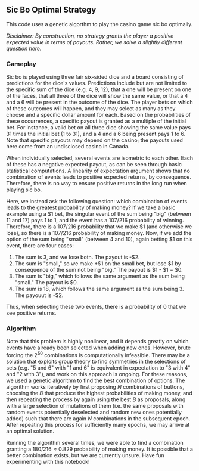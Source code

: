 ## Sic Bo Optimal Strategy
This code uses a genetic algorthm to play the casino game sic bo optimally.

_Disclaimer: By construction, no strategy grants the player a positive expected value in terms of payouts. Rather, we solve a slightly different question here._

### Gameplay
Sic bo is played using three fair six-sided dice and a board consisting of predictions for the dice's values. Predictions include but are not limited to the specific sum of the dice (e.g. 4, 9, 12), that a one will be present on one of the faces, that all three of the dice will show the same value, or that a 4 and a 6 will be present in the outcome of the dice. The player bets on which of these outcomes will happen, and they may select as many as they choose and a specific dollar amount for each. Based on the probabilities of these occurrences, a specific payout is granted as a multiple of the initial bet. For instance, a valid bet on all three dice showing the same value pays 31 times the initial bet (1 to 31), and a 4 and a 6 being present pays 1 to 6. Note that specific payouts may depend on the casino; the payouts used here come from an undisclosed casino in Canada. 

When individually selected, several events are isometric to each other. Each of these has a negative expected payout, as can be seen through basic statistical computations. A linearity of expectation argument shows that no combination of events leads to positive expected returns, by consequence. Therefore, there is no way to ensure positive returns in the long run when playing sic bo. 

Here, we instead ask the following question: which combination of events leads to the greatest probability of making money? If we take a basic example using a $1 bet, the singular event of the sum being "big" (between 11 and 17) pays 1 to 1, and the event has a $107/216$ probability of winning. Therefore, there is a $107/216$ probability that we make $1 (and otherwise we lose), so there is a $107/216$ probability of making money. Now, if we add the option of the sum being "small" (between 4 and 10), again betting $1 on this event, there are four cases:

1. The sum is 3, and we lose both. The payout is -$2.
2. The sum is "small," so we make +$1 on the small bet, but lose $1 by consequence of the sum not being "big." The payout is $1 - $1 = $0.
3. The sum is "big," which follows the same argument as the sum being "small." The payout is $0.
4. The sum is 18, which follows the same argument as the sum being 3. The payouut is -$2.

Thus, when selecting these two events, there is a probability of 0 that we see positive returns.

### Algorithm
Note that this problem is highly nonlinear, and it depends greatly on which events have already been selected when adding new ones. However, brute forcing the $2^{50}$ combinations is computationally infeasible. There may be a solution that exploits group theory to find symmetries in the selections of sets (e.g. "5 and 6" with "1 and 6" is equivalent in expectation to "3 with 4" and "2 with 3"), and work on this approach is ongoing. For these reasons, we used a genetic algorithm to find the best combination of options. The algorithm works iteratively by first proposing $N$ combinations of buttons, choosing the $B$ that produce the highest probabilities of making money, and then repeating the process by again using the best $B$ as proposals, along with a large selection of mutations of them (i.e. the same proposals with random events potentially deselected and random new ones potentially added) such that there are again $N$ combinations in the subsequent epoch. After repeating this process for sufficiently many epochs, we may arrive at an optimal solution. 

Running the algorithm several times, we were able to find a combination granting a $180/216 \approx 0.829$ probability of making money. It is possible that a better combination exists, but we are currently unsure. Have fun experimenting with this notebook!
